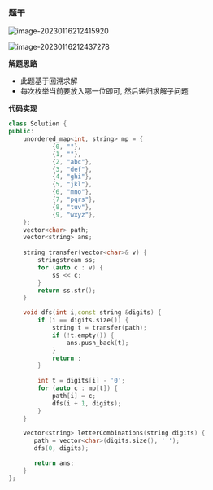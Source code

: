 ### 题干

![image-20230116212415920](http://www.cdn.liver0377.xyz/typora/202301162124146.png)



![image-20230116212437278](http://www.cdn.liver0377.xyz/typora/202301162124383.png)







**解题思路**

- 此题基于回溯求解
- 每次枚举当前要放入哪一位即可, 然后递归求解子问题



**代码实现**

```cc
class Solution {
public:
    unordered_map<int, string> mp = {
            {0, ""},
            {1, ""},
            {2, "abc"},
            {3, "def"},
            {4, "ghi"},
            {5, "jkl"},
            {6, "mno"},
            {7, "pqrs"},
            {8, "tuv"},
            {9, "wxyz"},
    };
    vector<char> path;
    vector<string> ans;
    
    string transfer(vector<char>& v) {
        stringstream ss;
        for (auto c : v) {
            ss << c;
        }
        return ss.str();
    }

    void dfs(int i,const string &digits) {
        if (i == digits.size()) {
            string t = transfer(path);
            if (!t.empty()) {
                ans.push_back(t);
            }
            return ;        
        }
        
        int t = digits[i] - '0';
        for (auto c : mp[t]) {
            path[i] = c;
            dfs(i + 1, digits);
        }
    }

    vector<string> letterCombinations(string digits) {
       path = vector<char>(digits.size(), ' ');
       dfs(0, digits);

       return ans;
    }
};
```

